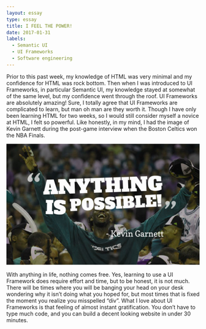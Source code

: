 ```yaml
---
layout: essay
type: essay
title: I FEEL THE POWER!
date: 2017-01-31
labels:
  - Semantic UI
  - UI Frameworks
  - Software engineering
---
```


Prior to this past week, my knowledge of HTML was very minimal and my confidence for HTML was rock bottom. Then when I was introduced to UI Frameworks, in particular Semantic UI, my knowledge stayed at somewhat of the same level, but my confidence went through the roof.  UI Frameworks are absolutely amazing! Sure, I totally agree that UI Frameworks are complicated to learn, but man oh man are they worth it. Though I have only been learning HTML for two weeks, so I would still consider myself a novice at HTML, I felt so powerful. Like honestly, in my mind, I had the image of Kevin Garnett during the post-game interview when the Boston Celtics won the NBA Finals.

<img src="../images/KG.jpg">

With anything in life, nothing comes free. Yes, learning to use a UI Framework does require effort and time, but to be honest, it is not much. There will be times where you will be banging your head on your desk wondering why it isn’t doing what you hoped for, but most times that is fixed the moment you realize you misspelled “div”. What I love about UI Frameworks is that feeling of almost instant gratification. You don’t have to type much code, and you can build a decent looking website in under 30 minutes.
